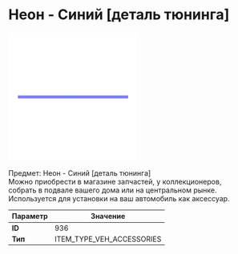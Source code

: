 # Неон - Синий [деталь тюнинга]

![Item Image](../img/936.webp?raw=true)

Предмет: Неон - Синий [деталь тюнинга]<br>Можно приобрести в магазине запчастей, у коллекционеров,<br>собрать в подвале вашего дома или на центральном рынке.<br>Используется для установки на ваш автомобиль как аксессуар.


| Параметр | Значение |
|----------|----------|
| **ID** | 936 |
| **Тип** | ITEM_TYPE_VEH_ACCESSORIES |

